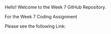 Hello! Welcome to the Week 7 GitHub Repository.

For the Week 7 Coding Assignment

Please see the following Link: 